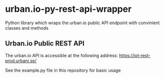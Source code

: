 # urban.io-py-rest-api-wrapper
Python library which wraps the urban.io public API endpoint with convinient classes and methods


## Urban.io Public REST API
The urban.io API is accessible at the following address: 
https://iot-rest-prod.urbani.se/

See the example.py file in this repository for basic usage
